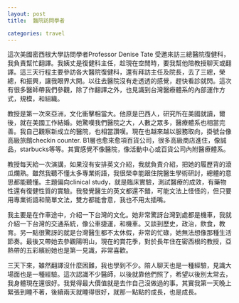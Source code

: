 ```yaml
---
layout: post
title:  醫院訪問學者

categories: travel
---
```


這次美國密西根大學訪問學者Professor Denise Tate 受邀來訪三總醫院復健科，我負責幫忙翻譯。我姨丈是復健科主任，趁現在空閒時，要我幫他陪教授聊天或翻譯。這三天行程主要參訪各大醫院復健科，還有拜訪主任及院長，去了三總，榮總，和振興，讓我眼界大開。以往去醫院沒有走透透的感覺，趕快看診就閃。這次有很多醫師帶我們參觀，除了作翻譯之外，也見識到台灣醫療體系的內部運作方式，規模，和組織。

教授是第一次來亞洲，文化衝擊相當大。他原是巴西人，研究所在美國就讀，爾後，就在美國工作結婚。她驚嘆我們醫院之大，人數之眾多，醫療體系也相當完善。我自己觀察新成立的醫院，也相當讚嘆。現在也越來越以服務取向，掛號台像高級旅館checkin counter. B1層也愈來愈項百貨公司，很多高級商店進住，像誠品，starbucks等等。其實感覺不像醫院，像活動中心或百貨公司內附醫療體系。

教授每天給一次演講，如果沒有安排英文介紹，我就負責介紹，把她的履歷背的滾瓜爛熟。雖然我聽不懂太多專業術語，我很榮幸能跟住院醫生學術研討，總體的意思都能聽懂。主題偏向clinical study，就是臨床實驗，測試醫療的成效，有藥物性還有復健性質的實驗。我發覺醫生的英文都還不錯，可能文法上怪怪的，但只要用專業術語和簡單文法，雙方都能會意，我也不用太插嘴。

我主要是在作車途中，介紹一下台灣的文化。她非常驚訝台灣到處都是機車，我就介紹一下台灣的交通系統，像公車捷運，和機車。又談到歷史，政治，飲食，教育。另一點很驚訝的就是台灣醫生都不太休假，非常的忙碌，她無法想像那種生活節奏。最後又帶她去參觀陽明山，現在的賞花季，對於長年住在密西根的教授，亞熱帶的五彩繽紛她也是第一見識，非常喜歡。

三天下來，雖然翻譯沒什麼困難，我也學到不少。陪人聊天也是一種經驗，見識大場面也是一種經驗。這次認識不少醫師，以後就靠他們照了，希望以後別太常去，我身體現在還很好。我覺得最大價值就是去作自己沒做過的事。其實我第一天晚上緊張到睡不著，後續兩天就睡得很好，就那一點點的成長，也是成長。